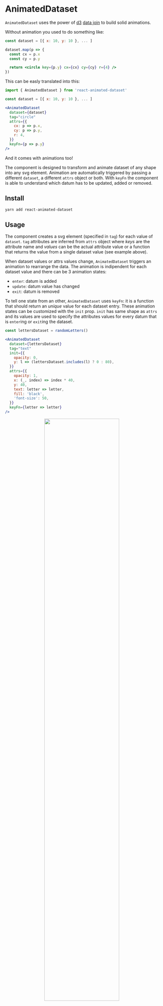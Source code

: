 # AnimatedDataset

`AnimatedDataset` uses the power of [d3](https://d3js.org) [data join](https://github.com/d3/d3-selection#joining-data) to build solid animations.

Without animation you used to do something like:

```jsx
const dataset = [{ x: 10, y: 10 }, ... ]

dataset.map(p => {
  const cx = p.x
  const cy = p.y

  return <circle key={p.y} cx={cx} cy={cy} r={4} />
})
```

This can be easly translated into this:

```jsx
import { AnimatedDataset } from 'react-animated-dataset'

const dataset = [{ x: 10, y: 10 }, ... ]

<AnimatedDataset
  dataset={dataset}
  tag="circle"
  attrs={{
    cx: p => p.x,
    cy: p => p.y,
    r: 4,
  }}
  keyFn={p => p.y}
/>
```

And it comes with animations too!

The component is designed to transform and animate dataset of any shape into any svg element. Animation are automatically triggered by passing a different `dataset`, a different `attrs` object or both. With `keyFn` the component is able to understand which datum has to be updated, added or removed.

## Install

```bash
yarn add react-animated-dataset
```

## Usage

The component creates a svg element (specified in `tag`) for each value of `dataset`. `tag` attributes are inferred from `attrs` object where _keys_ are the attribute name and _values_ can be the actual attribute value or a function that returns the value from a single dataset value (see example above).

When dataset values or attrs values change, `AnimatedDataset` triggers an animation to rearrange the data. The animation is indipendent for each dataset value and there can be 3 animation states:

- `enter`: datum is added
- `update`: datum value has changed
- `exit`: datum is removed

To tell one state from an other, `AnimatedDataset` uses `keyFn`: it is a function that should return an _unique_ value for each dataset entry. These animation states can be customized with the `init` prop. `init` has same shape as `attrs` and its values are used to specify the attributes values for every datum that is `enter`ing or `exit`ing the dataset.

```jsx
const lettersDataset = randomLetters()

<AnimatedDataset
  dataset={lettersDataset}
  tag="text"
  init={{
    opacity: 0,
    y: l => (lettersDataset.includes(l) ? 0 : 80),
  }}
  attrs={{
    opacity: 1,
    x: (_, index) => index * 40,
    y: 40,
    text: letter => letter,
    fill: 'black',
    'font-size': 50,
  }}
  keyFn={letter => letter}
/>
```

<p align="center">
  <img align="middle" src="docs/randomletters.gif" width="70%" />
</p>

In the example above, `opacity: 0` and `y` function in `init` are used for every entering and exiting letters.

### Use case: Linechart with d3

In this next example we will draw a simple line chart, with circles for each data point and a grid with only horizontal lines. Starting from a dataset of type `Array<{x: number, y: number}>`, we can use _d3.scaleLinear_ and _d3.line_ as a utility to map data points to coordinates and to create the shape of the path.

```jsx
// Initial setup

const xScale = d3
  .scaleLinear()
  .domain(xDomain)
  .range([0, WIDTH])

const yScale = d3
  .scaleLinear()
  .domain(yDomain)
  .range([HEIGHT, 0])

const lineGenerator = d3
  .line()
  .x(p => xScale(p.x))
  .y(p => yScale(p.y))


// To draw the horizontal grid we use yScale.ticks as dataset.
// To highlight the line relative to value 0 we can check tick
// value in 'stroke-width' and 'opacity'.

<AnimatedDataset
  dataset={yScale.ticks(10)}
  tag="line"
  init={{ opacity: 0 }}
  attrs={{
    x1: xScale.range()[0],
    x2: xScale.range()[1],
    y1: tick => yScale(tick),
    y2: tick => yScale(tick),
    stroke: 'lightgrey',
    'stroke-width': tick => (tick === 0 ? 2 : 1),
    opacity: tick => (tick === 0 ? 1 : 0.5),
  }}
  keyFn={tick => tick}
/>


// Next we draw the linechart using a single path. To get a single
// path out of AnimatadDataset we need to wrap our dataset in
// an array and set d attribute to the lineGenerator.

<AnimatedDataset
  dataset={[dataset]}
  tag="path"
  attrs={{
    d: lineGenerator,
    fill: "none",
    stroke: "darkgrey"
  }}
  keyFn={(_, i) => i}
/>


// Finally we add circles for every data point. As for
// grid, we use xScale and yScale to calculate the actual
// position. We can also change fill according to y value.

<AnimatedDataset
  dataset={dataset}
  tag="circle"
  attrs={{
    opacity: 1,
    cx: p => xScale(p.x),
    cy: p => yScale(p.y),
    fill: p => (p.y >= 0 ? "green" : "red"),
    r: 3
  }}
  keyFn={(_, i) => i}
/>
```

<p align="center">
  <img align="middle" src="docs/linechart_initial.jpg" width="80%" />
</p>

Whenever `dataset`, `xRange` or `yRange` change, we have smooth animations.

<p align="center">
  <img align="middle" src="docs/linechart.gif" width="80%" />
</p>

As it can be seen in the result, `AnimatedDataset` supports _path morphing_ and _color interpolation_. Also, thanks to the combination of grid `keyFn` and `init` props, the component knows which line to move and which to fade in/out.

## Props

<h3 id="dataset"> 
  <a  href="#dataset">#</a> dataset
</h3>

- **Required**
- Type: `Array<any>`

<h3 id="attrs"> 
  <a  href="#attrs">#</a> attrs
</h3>

- **Required**
- Type: `{[key: string]: number | string | ((datum: any, index: int, dataset: Array<any>) => number | string)}`

`attrs` keys should be an attribute name for given `tag`. They must be in kebab-case.

`attrs` values should be the actual value or a function to calculate the value. Function accepts as parameter a single datum, its index and the entire dataset.

```jsx
<AnimatedDataset
  attrs={{
    stroke: 'black',
    'stroke-width': datum => datum.someValue * 10,
    fill: (datum, index, dataset) => ...
  }}
/>
```

It also accepts events listener where keys follow the signature `"on-<eventname>"` and values are functions.

```jsx
<AnimatedDataset
  attrs = {{
    'on-click': datum => console.log(datum),
    'on-mouseover': (datum, index, dataset) => ...
  }}
/>
```

<h3 id="tag"> 
  <a  href="#tag">#</a> tag
</h3>

- Type: `string`
- Default: `"rect"`

Any valid svg tag name.

<h3 id="keyFn"> 
  <a  href="#keyFn">#</a> keyFn
</h3>

- Type: `(datum: any, index: number, dataset: Array<any>) => any`
- Default: `datum => datum.key`

A function that identifies dataset values. It should return an unique value for each datum.

<h3 id="init"> 
  <a  href="#init">#</a> init
</h3>

- Type: `{[key: string]: number | string | ((datum: any, index: int, dataset: Array<any>) => number | string)}`

Same as [attrs](#-attrs). `init` values are used to animate entering and exiting values. It doesn't support event listeners.

<h3 id="disableAnimation"> 
  <a  href="#disableAnimation">#</a> disableAnimation
</h3>

- Type: `boolean`
- Default: `false`

If `true` animation is disabled and the data is updated immediately.

<h3 id="duration"> 
  <a  href="#duration">#</a> duration
</h3>

- Type: `number`
- Default: `1000`

The animation duration in milliseconds.
